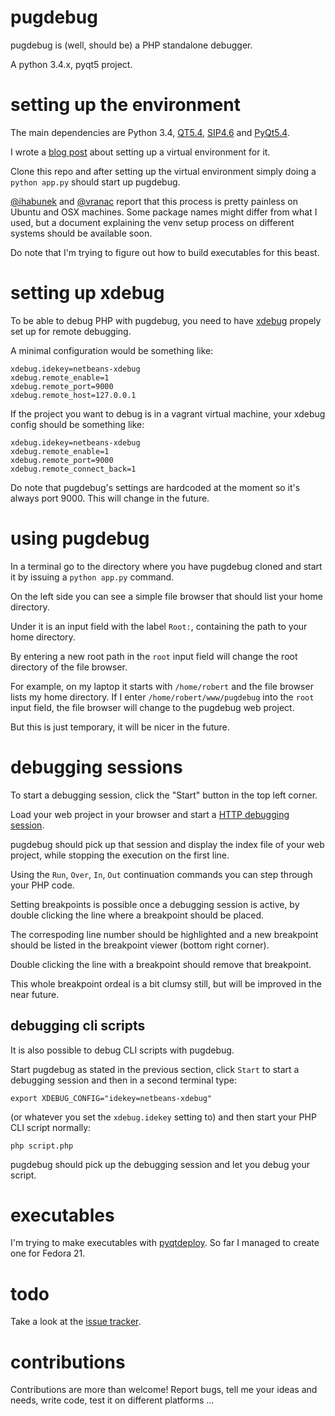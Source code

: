 # pugdebug

pugdebug is (well, should be) a PHP standalone debugger.

A python 3.4.x, pyqt5 project.

# setting up the environment

The main dependencies are Python 3.4,
[QT5.4](http://doc.qt.io/qt-5/gettingstarted.html),
[SIP4.6](http://www.riverbankcomputing.com/software/sip/download)
and [PyQt5.4](http://www.riverbankcomputing.com/software/pyqt/download5).

I wrote a [blog post](http://robertbasic.com/blog/install-pyqt5-in-python-3-virtual-environment)
about setting up a virtual environment for it.

Clone this repo and after setting up the virtual environment simply doing a
`python app.py` should start up pugdebug.

[@ihabunek](https://github.com/ihabunek) and [@vranac](https://github.com/vranac)
report that this process is pretty painless on Ubuntu and OSX machines. Some
package names might differ from what I used, but a document explaining the venv
setup process on different systems should be available soon.

Do note that I'm trying to figure out how to build executables for this beast.

# setting up xdebug

To be able to debug PHP with pugdebug, you need to have [xdebug](http://xdebug.org/docs/remote)
propely set up for remote debugging.

A minimal configuration would be something like:

```
xdebug.idekey=netbeans-xdebug
xdebug.remote_enable=1
xdebug.remote_port=9000
xdebug.remote_host=127.0.0.1
```

If the project you want to debug is in a vagrant virtual machine, your xdebug
config should be something like:

```
xdebug.idekey=netbeans-xdebug
xdebug.remote_enable=1
xdebug.remote_port=9000
xdebug.remote_connect_back=1
```

Do note that pugdebug's settings are hardcoded at the moment so it's always
port 9000. This will change in the future.

# using pugdebug

In a terminal go to the directory where you have pugdebug cloned and start it by
issuing a `python app.py` command.

On the left side you can see a simple file browser that should list your home
directory.

Under it is an input field with the label `Root:`, containing the path to your
home directory.

By entering a new root path in the `root` input field will change the root
directory of the file browser.

For example, on my laptop it starts with `/home/robert` and the file browser
lists my home directory. If I enter `/home/robert/www/pugdebug` into the `root`
input field, the file browser will change to the pugdebug web project.

But this is just temporary, it will be nicer in the future.

# debugging sessions

To start a debugging session, click the "Start" button in the top left corner.

Load your web project in your browser and start a
[HTTP debugging session](http://xdebug.org/docs/remote#browser_session).

pugdebug should pick up that session and display the index file of your web
project, while stopping the execution on the first line.

Using the `Run`, `Over`, `In`, `Out` continuation commands you can step through
your PHP code.

Setting breakpoints is possible once a debugging session is active, by double
clicking the line where a breakpoint should be placed.

The correspoding line number should be highlighted and a new breakpoint should
be listed in the breakpoint viewer (bottom right corner).

Double clicking the line with a breakpoint should remove that breakpoint.

This whole breakpoint ordeal is a bit clumsy still, but will be improved in the
near future.

## debugging cli scripts

It is also possible to debug CLI scripts with pugdebug.

Start pugdebug as stated in the previous section, click `Start` to
start a debugging session and then in a second terminal type:

```
export XDEBUG_CONFIG="idekey=netbeans-xdebug"
```

(or whatever you set the `xdebug.idekey` setting to) and then start
your PHP CLI script normally:

```
php script.php
```

pugdebug should pick up the debugging session and let you debug your script.

# executables

I'm trying to make executables with
[pyqtdeploy](http://www.riverbankcomputing.com/software/pyqtdeploy/download).
So far I managed to create one for Fedora 21.

# todo

Take a look at the [issue tracker](https://github.com/robertbasic/pugdebug/issues).

# contributions

Contributions are more than welcome! Report bugs, tell me your ideas and needs,
write code, test it on different platforms ...
